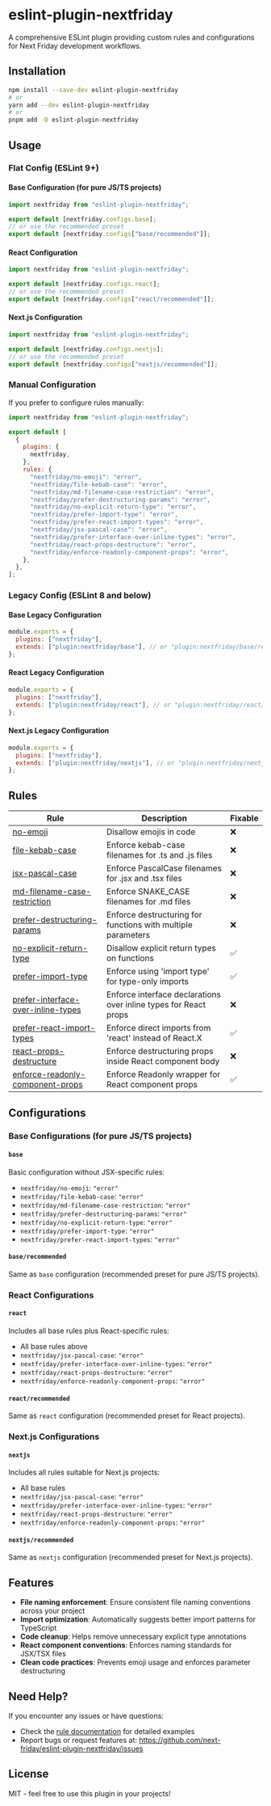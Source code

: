 # eslint-plugin-nextfriday

A comprehensive ESLint plugin providing custom rules and configurations for Next Friday development workflows.

## Installation

```bash
npm install --save-dev eslint-plugin-nextfriday
# or
yarn add --dev eslint-plugin-nextfriday
# or
pnpm add -D eslint-plugin-nextfriday
```

## Usage

### Flat Config (ESLint 9+)

#### Base Configuration (for pure JS/TS projects)

```js
import nextfriday from "eslint-plugin-nextfriday";

export default [nextfriday.configs.base];
// or use the recommended preset
export default [nextfriday.configs["base/recommended"]];
```

#### React Configuration

```js
import nextfriday from "eslint-plugin-nextfriday";

export default [nextfriday.configs.react];
// or use the recommended preset
export default [nextfriday.configs["react/recommended"]];
```

#### Next.js Configuration

```js
import nextfriday from "eslint-plugin-nextfriday";

export default [nextfriday.configs.nextjs];
// or use the recommended preset
export default [nextfriday.configs["nextjs/recommended"]];
```

### Manual Configuration

If you prefer to configure rules manually:

```js
import nextfriday from "eslint-plugin-nextfriday";

export default [
  {
    plugins: {
      nextfriday,
    },
    rules: {
      "nextfriday/no-emoji": "error",
      "nextfriday/file-kebab-case": "error",
      "nextfriday/md-filename-case-restriction": "error",
      "nextfriday/prefer-destructuring-params": "error",
      "nextfriday/no-explicit-return-type": "error",
      "nextfriday/prefer-import-type": "error",
      "nextfriday/prefer-react-import-types": "error",
      "nextfriday/jsx-pascal-case": "error",
      "nextfriday/prefer-interface-over-inline-types": "error",
      "nextfriday/react-props-destructure": "error",
      "nextfriday/enforce-readonly-component-props": "error",
    },
  },
];
```

### Legacy Config (ESLint 8 and below)

#### Base Legacy Configuration

```js
module.exports = {
  plugins: ["nextfriday"],
  extends: ["plugin:nextfriday/base"], // or "plugin:nextfriday/base/recommended"
};
```

#### React Legacy Configuration

```js
module.exports = {
  plugins: ["nextfriday"],
  extends: ["plugin:nextfriday/react"], // or "plugin:nextfriday/react/recommended"
};
```

#### Next.js Legacy Configuration

```js
module.exports = {
  plugins: ["nextfriday"],
  extends: ["plugin:nextfriday/nextjs"], // or "plugin:nextfriday/nextjs/recommended"
};
```

## Rules

| Rule                                                                                   | Description                                                      | Fixable |
| -------------------------------------------------------------------------------------- | ---------------------------------------------------------------- | ------- |
| [no-emoji](docs/rules/NO_EMOJI.md)                                                     | Disallow emojis in code                                          | ❌      |
| [file-kebab-case](docs/rules/FILE_KEBAB_CASE.md)                                       | Enforce kebab-case filenames for .ts and .js files               | ❌      |
| [jsx-pascal-case](docs/rules/JSX_PASCAL_CASE.md)                                       | Enforce PascalCase filenames for .jsx and .tsx files             | ❌      |
| [md-filename-case-restriction](docs/rules/MD_FILENAME_CASE_RESTRICTION.md)             | Enforce SNAKE_CASE filenames for .md files                       | ❌      |
| [prefer-destructuring-params](docs/rules/PREFER_DESTRUCTURING_PARAMS.md)               | Enforce destructuring for functions with multiple parameters     | ❌      |
| [no-explicit-return-type](docs/rules/NO_EXPLICIT_RETURN_TYPE.md)                       | Disallow explicit return types on functions                      | ✅      |
| [prefer-import-type](docs/rules/PREFER_IMPORT_TYPE.md)                                 | Enforce using 'import type' for type-only imports                | ✅      |
| [prefer-interface-over-inline-types](docs/rules/PREFER_INTERFACE_OVER_INLINE_TYPES.md) | Enforce interface declarations over inline types for React props | ❌      |
| [prefer-react-import-types](docs/rules/PREFER_REACT_IMPORT_TYPES.md)                   | Enforce direct imports from 'react' instead of React.X           | ✅      |
| [react-props-destructure](docs/rules/REACT_PROPS_DESTRUCTURE.md)                       | Enforce destructuring props inside React component body          | ❌      |
| [enforce-readonly-component-props](docs/rules/ENFORCE_READONLY_COMPONENT_PROPS.md)     | Enforce Readonly wrapper for React component props               | ✅      |

## Configurations

### Base Configurations (for pure JS/TS projects)

#### `base`

Basic configuration without JSX-specific rules:

- `nextfriday/no-emoji`: `"error"`
- `nextfriday/file-kebab-case`: `"error"`
- `nextfriday/md-filename-case-restriction`: `"error"`
- `nextfriday/prefer-destructuring-params`: `"error"`
- `nextfriday/no-explicit-return-type`: `"error"`
- `nextfriday/prefer-import-type`: `"error"`
- `nextfriday/prefer-react-import-types`: `"error"`

#### `base/recommended`

Same as `base` configuration (recommended preset for pure JS/TS projects).

### React Configurations

#### `react`

Includes all base rules plus React-specific rules:

- All base rules above
- `nextfriday/jsx-pascal-case`: `"error"`
- `nextfriday/prefer-interface-over-inline-types`: `"error"`
- `nextfriday/react-props-destructure`: `"error"`
- `nextfriday/enforce-readonly-component-props`: `"error"`

#### `react/recommended`

Same as `react` configuration (recommended preset for React projects).

### Next.js Configurations

#### `nextjs`

Includes all rules suitable for Next.js projects:

- All base rules
- `nextfriday/jsx-pascal-case`: `"error"`
- `nextfriday/prefer-interface-over-inline-types`: `"error"`
- `nextfriday/react-props-destructure`: `"error"`
- `nextfriday/enforce-readonly-component-props`: `"error"`

#### `nextjs/recommended`

Same as `nextjs` configuration (recommended preset for Next.js projects).

## Features

- **File naming enforcement**: Ensure consistent file naming conventions across your project
- **Import optimization**: Automatically suggests better import patterns for TypeScript
- **Code cleanup**: Helps remove unnecessary explicit type annotations
- **React component conventions**: Enforces naming standards for JSX/TSX files
- **Clean code practices**: Prevents emoji usage and enforces parameter destructuring

## Need Help?

If you encounter any issues or have questions:

- Check the [rule documentation](docs/rules) for detailed examples
- Report bugs or request features at: <https://github.com/next-friday/eslint-plugin-nextfriday/issues>

## License

MIT - feel free to use this plugin in your projects!
